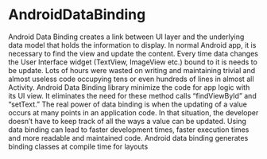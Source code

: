 # AndroidDataBinding
Android Data Binding creates a link between UI layer and the underlying data model that holds the information to display. In normal Android app, it is necessary to find the view and update the content. Every time data changes the User Interface widget (TextView, ImageView etc.) bound to it is needs to be update. Lots of hours were wasted on writing and maintaining trivial and almost useless code occupying tens or even hundreds of lines in almost all Activity.
Android Data Binding library minimize the code for app logic with its UI view. It eliminates the need for these method calls “findViewById” and “setText.”
The real power of data binding is when the updating of a value occurs at many points in an application code. In that situation, the developer doesn’t have to keep track of all the ways a value can be updated. Using data binding can lead to faster development times, faster execution times and more readable and maintained code.
Android data binding generates binding classes at compile time for layouts
